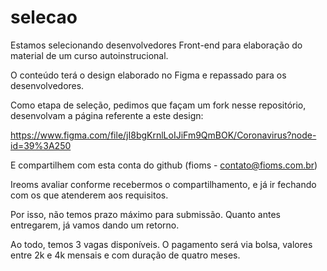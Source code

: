 # selecao

Estamos selecionando desenvolvedores Front-end para elaboração do material de um curso autoinstrucional.

O conteúdo terá o design elaborado no Figma e repassado para os desenvolvedores.

Como etapa de seleção, pedimos que façam um fork nesse repositório, desenvolvam a página referente a este design:

https://www.figma.com/file/jI8bgKrnlLoIJiFm9QmBOK/Coronavirus?node-id=39%3A250

E compartilhem com esta conta do github (fioms - contato@fioms.com.br)

Ireoms avaliar conforme recebermos o compartilhamento, e já ir fechando com os que atenderem aos requisitos.

Por isso, não temos prazo máximo para submissão. Quanto antes entregarem, já vamos dando um retorno.

Ao todo, temos 3 vagas disponíveis. O pagamento será via bolsa, valores entre 2k e 4k mensais e com duração de quatro meses.
